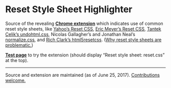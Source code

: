 # Reset Style Sheet Highlighter

Source of the revealing [**Chrome extension**](https://chrome.google.com/webstore/detail/reset-style-sheet-highlig/lnekfhlkfibaamhifbfmcobiglhcbmbl) which indicates use of common reset style sheets, like [Yahoo’s Reset CSS](https://web.archive.org/web/https://developer.yahoo.com/yui/reset/), [Eric Meyer’s Reset CSS](https://meyerweb.com/eric/tools/css/reset/), [Tantek Çelik’s undohtml.css](http://tantek.com/log/2004/09.html#d06t2354), Nicolas Gallagher’s and Jonathan Neal’s [normalize.css](https://necolas.github.io/normalize.css/), and [Rich Clark’s html5resetcss](https://code.google.com/archive/p/html5resetcss/). ([Why reset style sheets are problematic.](https://meiert.com/en/blog/reasons-against-resets/))

[**Test page**](https://hell.meiert.org/core/html/reset.aux.html) to try the extension (should display “Reset style sheet: reset.css” at the top).

----

Source and extension are maintained (as of June 25, 2017). [Contributions welcome.](https://github.com/j9t/reset-style-sheet-highlighter/issues/new)